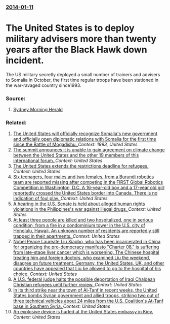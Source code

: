 ### [2014-01-11](/news/2014/01/11/index.md)

# The United States is to deploy military advisers more than twenty years after the Black Hawk down incident. 

The US military secretly deployed a small number of trainers and advisers to Somalia in October, the first time regular troops have been stationed in the war-ravaged country since1993.


### Source:

1. [Sydney Morning Herald](http://www.smh.com.au/world/us-has-deployed-military-advisers-to-somalia-officials-say-20140111-hv845.html)

### Related:

1. [The United States will officially recognize Somalia's new government and officially open diplomatic relations with Somalia for the first time since the Battle of Mogadishu. ](/news/2013/01/18/the-united-states-will-officially-recognize-somalia-s-new-government-and-officially-open-diplomatic-relations-with-somalia-for-the-first-tim.md) _Context: 1993, United States_
2. [The summit announces it is unable to gain agreement on climate change between the United States and the other 19 members of this international forum. ](/news/2017/07/8/the-summit-announces-it-is-unable-to-gain-agreement-on-climate-change-between-the-united-states-and-the-other-19-members-of-this-internation.md) _Context: United States_
3. [The United States extends the restrictions deadline for refugees. ](/news/2017/07/5/the-united-states-extends-the-restrictions-deadline-for-refugees.md) _Context: United States_
4. [Six teenagers, four males and two females, from a Burundi robotics team are reported missing after competing in the FIRST Global Robotics Competition in Washington, D.C.  A 16-year-old boy and a 17-year old girl reportedly crossed the United States border into Canada. There is no indication of foul play. ](/news/2017/07/20/six-teenagers-four-males-and-two-females-from-a-burundi-robotics-team-are-reported-missing-after-competing-in-the-first-global-robotics-co.md) _Context: United States_
5. [A hearing in the U.S. Senate is held about alleged human rights violations in the Philippines's war against illegal drugs. ](/news/2017/07/20/a-hearing-in-the-u-s-senate-is-held-about-alleged-human-rights-violations-in-the-philippines-s-war-against-illegal-drugs.md) _Context: United States_
6. [At least three people are killed and two hospitalized, one in serious condition, from a fire in a  condominium tower in the U.S. city of Honolulu, Hawaii. An unknown number of residents are reportedly still trapped in their apartments. ](/news/2017/07/14/at-least-three-people-are-killed-and-two-hospitalized-one-in-serious-condition-from-a-fire-in-a-condominium-tower-in-the-u-s-city-of-hon.md) _Context: United States_
7. [Nobel Peace Laureate Liu Xiaobo, who has been incarcerated in China for organizing the pro-democracy manifesto "Charter 08," is suffering from late-stage liver cancer which is worsening. The Chinese hospital treating him and foreign doctors, who examined Liu the weekend, disagree on future treatment. Germany, the United States, UK, and other countries have appealed that Liu be allowed to go to the hospital of his choice. ](/news/2017/07/12/nobel-peace-laureate-liu-xiaobo-who-has-been-incarcerated-in-china-for-organizing-the-pro-democracy-manifesto-charter-08-is-suffering-fr.md) _Context: United States_
8. [A U.S. federal judge halts the possible deportation of Iraqi Chaldean Christian refugees until further review. ](/news/2017/07/12/a-u-s-federal-judge-halts-the-possible-deportation-of-iraqi-chaldean-christian-refugees-until-further-review.md) _Context: United States_
9. [In its third strike near the town of Al-Tanf in recent weeks, the United States bombs Syrian government and allied troops, striking two out of three technical vehicles about 24 miles from the U.S. Coalition's At-Tanf base in Southern Syria. ](/news/2017/06/8/in-its-third-strike-near-the-town-of-al-tanf-in-recent-weeks-the-united-states-bombs-syrian-government-and-allied-troops-striking-two-out.md) _Context: United States_
10. [An explosive device is hurled at the United States embassy in Kiev. ](/news/2017/06/8/an-explosive-device-is-hurled-at-the-united-states-embassy-in-kiev.md) _Context: United States_
